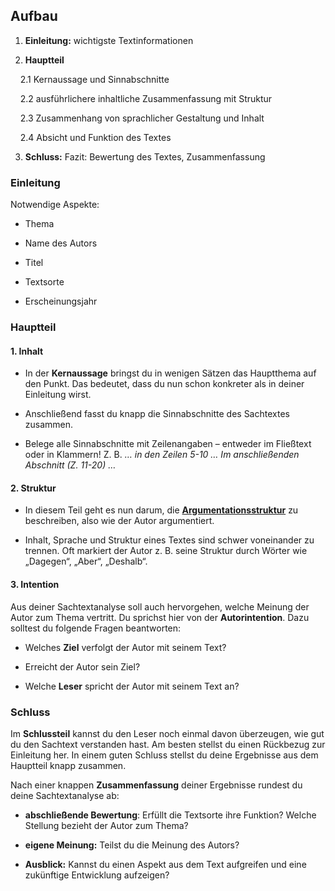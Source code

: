 ## Aufbau

1. **Einleitung:** wichtigste Textinformationen

2. **Hauptteil**  

    2.1 Kernaussage und Sinnabschnitte  

    2.2 ausführlichere inhaltliche Zusammenfassung mit Struktur  

    2.3 Zusammenhang von sprachlicher Gestaltung und Inhalt  

    2.4 Absicht und Funktion des Textes

3. **Schluss:** Fazit: Bewertung des Textes, Zusammenfassung

  

### Einleitung

Notwendige Aspekte:

- Thema

- Name des Autors

- Titel

- Textsorte

- Erscheinungsjahr

  

### Hauptteil

#### 1. Inhalt

  

- In der **Kernaussage** bringst du in wenigen Sätzen das Hauptthema auf den Punkt. Das bedeutet, dass du nun schon konkreter als in deiner Einleitung wirst. 

- Anschließend fasst du knapp die Sinnabschnitte des Sachtextes zusammen.

- Belege alle Sinnabschnitte mit Zeilenangaben – entweder im Fließtext oder in Klammern! Z. B. _… in den Zeilen 5-10 … Im anschließenden Abschnitt (Z. 11-20) …_

#### 2. Struktur

  

- In diesem Teil geht es nun darum, die [**Argumentationsstruktur**](https://studyflix.de/deutsch/argumentationsstruktur-5787) zu beschreiben, also wie der Autor argumentiert.

- Inhalt, Sprache und Struktur eines Textes sind schwer voneinander zu trennen. Oft markiert der Autor z. B. seine Struktur durch Wörter wie „Dagegen“, „Aber“, „Deshalb“.

#### 3. Intention

  

Aus deiner Sachtextanalyse soll auch hervorgehen, welche Meinung der Autor zum Thema vertritt. Du sprichst hier von der **Autorintention**. Dazu solltest du folgende Fragen beantworten:

  

- Welches **Ziel** verfolgt der Autor mit seinem Text? 

- Erreicht der Autor sein Ziel?

- Welche **Leser** spricht der Autor mit seinem Text an?

  

### Schluss

  

Im **Schlussteil** kannst du den Leser noch einmal davon überzeugen, wie gut du den Sachtext verstanden hast. Am besten stellst du einen Rückbezug zur Einleitung her. In einem guten Schluss stellst du deine Ergebnisse aus dem Hauptteil knapp zusammen. 

  

Nach einer knappen **Zusammenfassung** deiner Ergebnisse rundest du deine Sachtextanalyse ab:

  

- **abschließende Bewertung**: Erfüllt die Textsorte ihre Funktion? Welche Stellung bezieht der Autor zum Thema? 

- **eigene Meinung:** Teilst du die Meinung des Autors? 

- **Ausblick:** Kannst du einen Aspekt aus dem Text aufgreifen und eine zukünftige Entwicklung aufzeigen?